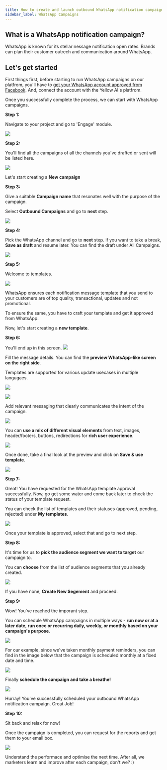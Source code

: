 ```yaml
---
title: How to create and launch outbound WhatsApp notification campaigns?
sidebar_label: WhatsApp Campaigns
---
```


## What is a WhatsApp notification campaign?

WhatsApp is known for its stellar nessage notification open rates. Brands can plan their customer outrech and communication around WhatsApp.

## Let's get started

First things first, before starting to run WhatsApp campaigns on our platfrom, you'll have to [get your WhatsApp account approved from Facebook](https://docs.yellow.ai/docs/platform_concepts/channelConfiguration/whatsapp-configuration). And, connect the account with the Yellow AI's platfrom.

Once you successfully complete the process, we can start with WhatsApp campaigns.

**Step 1:**

Navigate to your project and go to 'Engage' module.

![](https://cdn.yellowmessenger.com/LV0dUUunlim01625122989640.png)

**Step 2:**

You'll find all the campaigns of all the channels you've drafted or sent will be listed here.

![](https://cdn.yellowmessenger.com/ITEPT7TwQ0XZ1625123051599.png)

Let's start creating a **New campaign**

**Step 3:**

Give a suitable **Campaign name** that resonates well with the purpose of the campaign.

Select **Outbound Campaigns** and go to **next** step.

![](https://cdn.yellowmessenger.com/2tfiAdJEupOt1625123062388.png)

**Step 4:**

Pick the WhatsApp channel and go to **next** step. If you want to take a break, **Save as draft** and resume later. You can find the draft under All Campaigns.

![](https://cdn.yellowmessenger.com/2zM23w6snGfz1625123074147.png)

**Step 5:**

Welcome to templates.

![](https://cdn.yellowmessenger.com/2PRNPWuGBQXe1625123083082.png)

WhatsApp ensures each notification message template that you send to your customers are of top quality, transactional, updates and not promotional.

To ensure the same, you have to craft your template and get it approved from WhatsApp.

Now, let's start creating a **new template**.

**Step 6:**

You'll end up in this screen.
![](https://cdn.yellowmessenger.com/znWLHR33UtxA1625123092611.png)

Fill the message details. You can find the **preview WhatsApp-like screen on the right side**.

Templates are supported for various update usecases in multiple langugaes.

![](https://cdn.yellowmessenger.com/bJbNYw7h7sh11625123100803.png)

![](https://cdn.yellowmessenger.com/x6ZpKzidiBpZ1625123109643.png)

Add relevant messaging that clearly communicates the intent of the campaign.

![](https://cdn.yellowmessenger.com/5hRfnilmlwyw1625123124058.png)

You can **use a mix of different visual elements** from text, images, header/footers, buttons, redirections for **rich user experience**.

![](https://cdn.yellowmessenger.com/TzYc37VFUKs61625123134509.png)

Once done, take a final look at the preview and click on **Save & use template**.

![](https://cdn.yellowmessenger.com/JIh6FoyGN5oX1625123143457.png)

**Step 7:**

Great! You have requested for the WhatsApp template approval successfully. Now, go get some water and come back later to check the status of your template request.

You can check the list of templates and their statuses (approved, pending, rejected) under **My templates**.

![](https://cdn.yellowmessenger.com/cRg1hwz7wQTl1625123157752.png)

Once your template is approved, select that and go to next step.

**Step 8:**

It's time for us to **pick the audience segment we want to target** our campaign to.

You can **choose** from the list of audience segments that you already created.

![](https://cdn.yellowmessenger.com/7A6MVLHMIneS1625123169396.png)

If you have none, **Create New Segement** and proceed.

**Step 9:**

Wow! You've reached the imporant step.

You can schedule WhatsApp campaigns in multiple ways - **run now or at a later date**, **run once or recurring daily, weekly, or monthly based on your campaign's purpose**.

![](https://cdn.yellowmessenger.com/5S8oWyGsI1Vo1625123184787.png)

For our example, since we've taken monthly payment reminders, you can find in the image below that the campaign is scheduled monthly at a fixed date and time.

![](https://cdn.yellowmessenger.com/MCNHaUgwjA1s1625123195649.png)

Finally **schedule the campaign and take a breathe!**

![](https://cdn.yellowmessenger.com/Sl92mQMHTdLU1625123205332.png)

Hurray! You've successfully scheduled your outbound WhatsApp notification campaign. Great Job!

**Step 10:**

Sit back and relax for now!

Once the campaign is completed, you can request for the reports and get them to your email box.

![](https://cdn.yellowmessenger.com/rxryQrQSTrqk1625123216191.png)

Understand the performace and optimise the next time. After all, we marketers learn and improve after each campaign, don't we? :)
